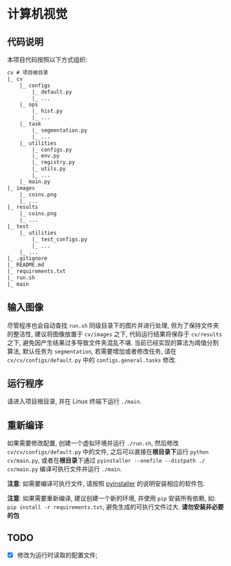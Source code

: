 
# 计算机视觉

## 代码说明

本项目代码按照以下方式组织:

```txt
cv # 项目根目录
|_ cv
    |_ configs
        |_ default.py
        |_ ...
    |_ ops
        |_ hist.py
        |_ ...
    |_ task
        |_ segmentation.py
        |_ ...
    |_ utilities
        |_ configs.py
        |_ env.py
        |_ registry.py
        |_ utils.py
        |_ ...
    |_ main.py
|_ images
    |_ coins.png
    |_ ...
|_ results
    |_ coins.png
    |_ ...
|_ test
    |_ utilities
        |_ test_configs.py
        |_ ...
    |_ ...
|_ .gitignore
|_ README.md
|_ requirements.txt
|_ run.sh
|_ main
```

## 输入图像

尽管程序也会自动查找 `run.sh` 同级目录下的图片并进行处理, 但为了保持文件夹的整洁性, 建议将图像放置于 `cv/images` 之下, 代码运行结果将保存于 `cv/results` 之下, 避免因产生结果过多导致文件夹混乱不堪. 当前已经实现的算法为阈值分割算法, 默认任务为 `segmentation`, 若需要增加或者修改任务, 请在 `cv/cv/configs/default.py` 中的 `configs.general.tasks` 修改.

## 运行程序

请进入项目根目录, 并在 Linux 终端下运行 `./main`.

## 重新编译

如果需要修改配置, 创建一个虚拟环境并运行 `./run.sh`, 然后修改 `cv/cv/configs/default.py` 中的文件, 之后可以直接在**根目录下**运行 `python cv/main.py`, 或者在**根目录**下通过 `pyinstaller --onefile --distpath ./ cv/main.py` 编译可执行文件并运行 `./main`.

**注意**: 如需要编译可执行文件, 请按照 [pyinstaller]([https://](https://pyinstaller.readthedocs.io/en/stable/installation.html)) 的说明安装相应的软件包.

**注意**: 如果需要重新编译, 建议创建一个新的环境, 并使用 `pip` 安装所有依赖, 如: `pip install -r requirements.txt`, 避免生成的可执行文件过大. **请勿安装非必要的包**

## TODO

- [x] 修改为运行时读取的配置文件;

